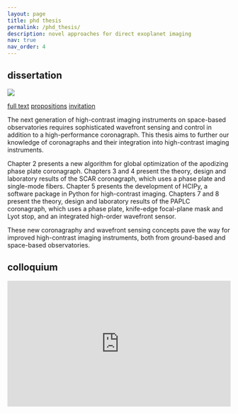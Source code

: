 ```yaml
---
layout: page
title: phd thesis
permalink: /phd_thesis/
description: novel approaches for direct exoplanet imaging
nav: true
nav_order: 4
---
```


## dissertation

<div class="front-cover float-right">
  <img class="img-fluid z-depth-1 rounded" src="{{ 'thesis_cover.png' | prepend: '/assets/img/' | relative_url }}">
</div>

<p>
<div class="thesis-links">
<a class="btn btn-sm z-depth-0" href="{{'/assets/pdf/EmielPor_thesis.pdf' | relative_url }}">full text</a>
<a class="btn btn-sm z-depth-0" href="{{'/assets/pdf/EmielPor_propositions.pdf' | relative_url }}">propositions</a>
<a class="btn btn-sm z-depth-0" href="{{'/assets/pdf/EmielPor_invitation.pdf' | relative_url }}">invitation</a>
</div>
</p>

The next generation of high-contrast imaging instruments on space-based observatories requires sophisticated wavefront sensing and control in addition to a high-performance coronagraph. This thesis aims to further our knowledge of coronagraphs and their integration into high-contrast imaging instruments.

Chapter 2 presents a new algorithm for global optimization of the apodizing phase plate coronagraph. Chapters 3 and 4 present the theory, design and laboratory results of the SCAR coronagraph, which uses a phase plate and single-mode fibers. Chapter 5 presents the development of HCIPy, a software package in Python for high-contrast imaging. Chapters 7 and 8 present the theory, design and laboratory results of the PAPLC coronagraph, which uses a phase plate, knife-edge focal-plane mask and Lyot stop, and an integrated high-order wavefront sensor.

These new coronagraphy and wavefront sensing concepts pave the way for improved high-contrast imaging instruments, both from ground-based and space-based observatories.

## colloquium

<div><div style="position:relative;padding-top:56.25%;">
  <iframe width="100%" height="100%" style="position:absolute;top:0;left:0;" src="https://www.youtube.com/embed/vLdpUlVmtfc?modestbranding=1;showinfo=0;rel=0" frameborder="0" allow="accelerometer; autoplay; clipboard-write; encrypted-media; gyroscope; picture-in-picture" allowfullscreen></iframe>
</div></div>
